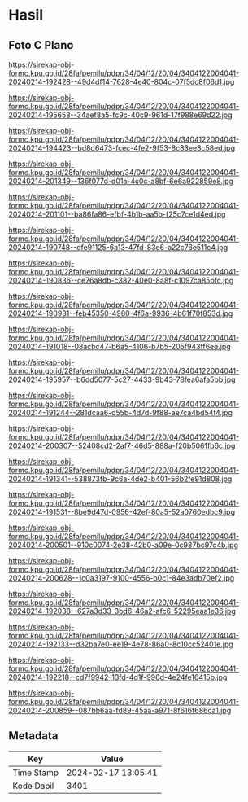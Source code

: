 # Hasil

## Foto C Plano

https://sirekap-obj-formc.kpu.go.id/28fa/pemilu/pdpr/34/04/12/20/04/3404122004041-20240214-192428--49d4df14-7628-4e40-804c-07f5dc8f06d1.jpg

https://sirekap-obj-formc.kpu.go.id/28fa/pemilu/pdpr/34/04/12/20/04/3404122004041-20240214-195658--34aef8a5-fc9c-40c9-961d-17f988e69d22.jpg

https://sirekap-obj-formc.kpu.go.id/28fa/pemilu/pdpr/34/04/12/20/04/3404122004041-20240214-194423--bd8d6473-fcec-4fe2-9f53-8c83ee3c58ed.jpg

https://sirekap-obj-formc.kpu.go.id/28fa/pemilu/pdpr/34/04/12/20/04/3404122004041-20240214-201349--136f077d-d01a-4c0c-a8bf-6e6a922859e8.jpg

https://sirekap-obj-formc.kpu.go.id/28fa/pemilu/pdpr/34/04/12/20/04/3404122004041-20240214-201101--ba86fa86-efbf-4b1b-aa5b-f25c7ce1d4ed.jpg

https://sirekap-obj-formc.kpu.go.id/28fa/pemilu/pdpr/34/04/12/20/04/3404122004041-20240214-190748--dfe91125-6a13-47fd-83e6-a22c76e511c4.jpg

https://sirekap-obj-formc.kpu.go.id/28fa/pemilu/pdpr/34/04/12/20/04/3404122004041-20240214-190836--ce76a8db-c382-40e0-8a8f-c1097ca85bfc.jpg

https://sirekap-obj-formc.kpu.go.id/28fa/pemilu/pdpr/34/04/12/20/04/3404122004041-20240214-190931--feb45350-4980-4f6a-9936-4b61f70f853d.jpg

https://sirekap-obj-formc.kpu.go.id/28fa/pemilu/pdpr/34/04/12/20/04/3404122004041-20240214-191018--08acbc47-b6a5-4106-b7b5-205f943ff6ee.jpg

https://sirekap-obj-formc.kpu.go.id/28fa/pemilu/pdpr/34/04/12/20/04/3404122004041-20240214-195957--b6dd5077-5c27-4433-9b43-78fea6afa5bb.jpg

https://sirekap-obj-formc.kpu.go.id/28fa/pemilu/pdpr/34/04/12/20/04/3404122004041-20240214-191244--281dcaa6-d55b-4d7d-9f88-ae7ca4bd54f4.jpg

https://sirekap-obj-formc.kpu.go.id/28fa/pemilu/pdpr/34/04/12/20/04/3404122004041-20240214-200307--52408cd2-2af7-46d5-888a-f20b5061fb6c.jpg

https://sirekap-obj-formc.kpu.go.id/28fa/pemilu/pdpr/34/04/12/20/04/3404122004041-20240214-191341--538873fb-9c6a-4de2-b401-56b2fe91d808.jpg

https://sirekap-obj-formc.kpu.go.id/28fa/pemilu/pdpr/34/04/12/20/04/3404122004041-20240214-191531--8be9d47d-0956-42ef-80a5-52a0760edbc9.jpg

https://sirekap-obj-formc.kpu.go.id/28fa/pemilu/pdpr/34/04/12/20/04/3404122004041-20240214-200501--910c0074-2e38-42b0-a09e-0c987bc97c4b.jpg

https://sirekap-obj-formc.kpu.go.id/28fa/pemilu/pdpr/34/04/12/20/04/3404122004041-20240214-200628--1c0a3197-9100-4556-b0c1-84e3adb70ef2.jpg

https://sirekap-obj-formc.kpu.go.id/28fa/pemilu/pdpr/34/04/12/20/04/3404122004041-20240214-192038--627a3d33-3bd6-46a2-afc6-52295eaa1e36.jpg

https://sirekap-obj-formc.kpu.go.id/28fa/pemilu/pdpr/34/04/12/20/04/3404122004041-20240214-192133--d32ba7e0-ee19-4e78-86a0-8c10cc52401e.jpg

https://sirekap-obj-formc.kpu.go.id/28fa/pemilu/pdpr/34/04/12/20/04/3404122004041-20240214-192218--cd7f9942-13fd-4d1f-996d-4e24fe16415b.jpg

https://sirekap-obj-formc.kpu.go.id/28fa/pemilu/pdpr/34/04/12/20/04/3404122004041-20240214-200859--087bb6aa-fd89-45aa-a971-8f616f686ca1.jpg


## Metadata

| Key        | Value               |
| ---------- | ------------------- |
| Time Stamp | 2024-02-17 13:05:41 |
| Kode Dapil | 3401                |



